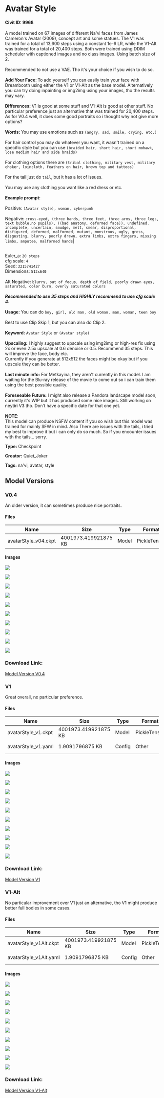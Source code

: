 # Avatar Style

#### Civit ID: 9968

<p>A model trained on 67 images of different Na'vi faces from James Cameron's Avatar (2009), concept art and some statues. The V1 was trained for a total of 13,600 steps using a constant 1e-6 LR, while the V1-Alt was trained for a total of 20,400 steps. Both were trained using DDIM scheduler with captioned images and no class images. Using batch size of 2.<br /><br />Recommended to not use a VAE. Tho it's your choice if you wish to do so.<br /><br /><strong>Add Your Face: </strong>To add yourself you can easily train your face with Dreambooth using either the V1 or V1-Alt as the base model. Alternatively you can try doing inpainting or img2img using your images, tho the results may vary.<br /><br /><strong>Differences: </strong>V1 is good at some stuff and V1-Alt is good at other stuff. No particular preference just an alternative that was trained for 20,400 steps. As for V0.4 well, it does some good portraits so i thought why not give more options?<br /><br /><strong>Words: </strong>You may use emotions such as <code>(angry, sad, smile, crying, etc.)</code><br /><br />For hair control you may do whatever you want, it wasn't trained on a specific style but you can use <code>(braided hair, short hair, short mohawk, lose medium hair and side braids)</code><br /><br />For clothing options there are <code>(tribal clothing, military vest, military choker, loincloth, feathers on hair, brown top and tattoos)</code><br /><br />For the tail just do <code>tail</code>, but it has a lot of issues.<br /><br />You may use any clothing you want like a red dress or etc. <br /><br /><strong>Example prompt:</strong><br /><br />Positive: <code>(Avatar style), woman, cyberpunk</code><br /><br />Negative: <code>cross-eyed, (three hands, three feet, three arms, three legs, text bubble,no pupils), ((bad anatomy, deformed face)), undefined, incomplete, uncertain, smudge, melt, smear, disproportional, disfigured, deformed, malformed, mutant, monstrous, ugly, gross, disgusting, blurry, poorly drawn, extra limbs, extra fingers, missing limbs, amputee, malformed hands</code>|</p><p><br />Euler_a: <code>20 steps</code><br />cfg scale: <code>4</code><br />Seed: <code>3215741427</code><br />Dimensions: <code>512x640</code><br /><br />Alt Negative: <code>blurry, out of focus, depth of field, poorly drawn eyes, saturated, color burn, overly saturated colors</code><br /><br /><strong><em>Recommended to use 35 steps and HIGHLY recommend to use cfg scale 4.</em></strong><br /><br /><strong>Usage:</strong> You can do <code>boy, girl, old man, old woman, man, woman, teen boy</code><br /><br />Best to use Clip Skip 1, but you can also do Clip 2.<br /><br /><strong>Keyword:</strong> <code>Avatar Style</code> or <code>(Avatar style)</code><br /><br /><strong>Upscaling:</strong> I highly suggest to upscale using img2img or high-res fix using 2x or even 2.5x upscale at 0.6 denoise or 0.5. Recommend 35 steps. This will improve the face, body etc.<br />Currently if you generate at 512x512 the faces might be okay but if you upscale they can be better.<br /><br /><strong>Last minute info:</strong> For Metkayina, they aren't currently in this model. I am waiting for the Blu-ray release of the movie to come out so i can train them using the best possible quality.<br /><br /><strong>Foreseeable Future:</strong> I might also release a Pandora landscape model soon, currently it's WIP but it has produced some nice images. Still working on neytiri V3 tho. Don't have a specific date for that one yet.<br /><br /><strong>NOTE</strong>:<br />This model can produce NSFW content if you so wish but this model was trained for mainly SFW in mind. Also There are issues with the tails, i tried my best to improve it but i can only do so much. So if you encounter issues with the tails... sorry.</p>

**Type:** Checkpoint

**Creator:** Quiet_Joker

**Tags:** na'vi, avatar, style

## Model Versions

### V0.4

<p>An older version, it can sometimes produce nice portraits.</p>

#### Files

| Name | Size | Type | Format | Download Url | AutoV1 | AutoV2 | SHA256 | CRC32 | BLAKE3 |
| --- | --- | --- | --- | --- | --- | --- | --- | --- | --- |
| avatarStyle_v04.ckpt | 4001973.419921875 KB | Model | PickleTensor | https://civitai.com/api/download/models/11870 | 8D9F015B | 4F28650FEB | 4F28650FEBB4703022CF56BE8D738ABAC8B3B6A28BE5D806BEF25946987472ED | 38FA4FA4 | B8342CBE16411DB408972F749DE7CBB6DE6356890F4563CB3B82B1FA189186D7 |

#### Images

<p><img src="https://image.civitai.com/xG1nkqKTMzGDvpLrqFT7WA/68110cdb-7e67-47f0-1d86-17ea5186ca00/width=450/113459.jpeg" /></p>

<p><img src="https://image.civitai.com/xG1nkqKTMzGDvpLrqFT7WA/79e84aca-50fc-4d76-d38d-9a53719af200/width=450/113458.jpeg" /></p>

<p><img src="https://image.civitai.com/xG1nkqKTMzGDvpLrqFT7WA/4de034ac-0f2e-451f-d1b8-c3e24577b800/width=450/113457.jpeg" /></p>

<p><img src="https://image.civitai.com/xG1nkqKTMzGDvpLrqFT7WA/e1fdce6d-5631-493c-3795-0992d47d6a00/width=450/113456.jpeg" /></p>

<p><img src="https://image.civitai.com/xG1nkqKTMzGDvpLrqFT7WA/0d757723-5f5a-4b02-cdfc-47dca14dbd00/width=450/113455.jpeg" /></p>

<p><img src="https://image.civitai.com/xG1nkqKTMzGDvpLrqFT7WA/674a8590-ffe9-4577-4c8e-0163eba07400/width=450/113454.jpeg" /></p>

<p><img src="https://image.civitai.com/xG1nkqKTMzGDvpLrqFT7WA/264e4d63-2abc-4363-b75f-9885107fec00/width=450/113453.jpeg" /></p>

<p><img src="https://image.civitai.com/xG1nkqKTMzGDvpLrqFT7WA/c941453d-e2d1-4c24-6c8a-cd839146b800/width=450/113452.jpeg" /></p>

<p><img src="https://image.civitai.com/xG1nkqKTMzGDvpLrqFT7WA/cd3189d1-f636-426d-2769-e7aacfd12e00/width=450/113451.jpeg" /></p>

<p><img src="https://image.civitai.com/xG1nkqKTMzGDvpLrqFT7WA/2b040bcd-7858-4545-eca1-2d6c8a5b7000/width=450/113450.jpeg" /></p>

### Download Link:

[Model Version V0.4](https://civitai.com/api/download/models/11870)

### V1

<p>Great overall, no particular preference.</p>

#### Files

| Name | Size | Type | Format | Download Url | AutoV1 | AutoV2 | SHA256 | CRC32 | BLAKE3 |
| --- | --- | --- | --- | --- | --- | --- | --- | --- | --- |
| avatarStyle_v1.ckpt | 4001973.419921875 KB | Model | PickleTensor | https://civitai.com/api/download/models/11851 | F846E100 | EE664C5457 | EE664C545743EF7C1E70251905121DF4C26572B9644C4E8DF51A6964FDC85C3A | DFE8716E | 0C7F7CEBAA9BCDD19359FDFAD3930B1BAB525BD736742E8F49569FDB2ACD430B |
| avatarStyle_v1.yaml | 1.9091796875 KB | Config | Other | https://civitai.com/api/download/models/11851?type=Config&format=Other | - | FA47CD954E | FA47CD954EDEA66BD31D26066E6196D97A98D20B87FC1FD7EB344B6FC295A56B | EBA0E312 | 309A8FF44DFBA48CC23F55AA32198FFC8381D47DE3D994EB5D6FDFF3B2EA4D6B |

#### Images

<p><img src="https://image.civitai.com/xG1nkqKTMzGDvpLrqFT7WA/52d651aa-f662-436f-538d-c2abcd08f500/width=450/113264.jpeg" /></p>

<p><img src="https://image.civitai.com/xG1nkqKTMzGDvpLrqFT7WA/4b1692ef-3513-4144-d767-e0e522d49400/width=450/113277.jpeg" /></p>

<p><img src="https://image.civitai.com/xG1nkqKTMzGDvpLrqFT7WA/0ef4f032-a32a-4a49-e858-318dd7f78200/width=450/113276.jpeg" /></p>

<p><img src="https://image.civitai.com/xG1nkqKTMzGDvpLrqFT7WA/37824a96-8f71-4616-5d96-1a0812f29100/width=450/113275.jpeg" /></p>

<p><img src="https://image.civitai.com/xG1nkqKTMzGDvpLrqFT7WA/3fae2401-9a73-44f7-a782-e81261556700/width=450/113274.jpeg" /></p>

<p><img src="https://image.civitai.com/xG1nkqKTMzGDvpLrqFT7WA/e02da3ec-8f4e-49b3-ace5-6f47b362b200/width=450/113273.jpeg" /></p>

<p><img src="https://image.civitai.com/xG1nkqKTMzGDvpLrqFT7WA/41fd29e1-8418-4819-9ad7-0bc0adae5800/width=450/113272.jpeg" /></p>

<p><img src="https://image.civitai.com/xG1nkqKTMzGDvpLrqFT7WA/f26450bb-ae18-441c-ca9a-180899316a00/width=450/113271.jpeg" /></p>

<p><img src="https://image.civitai.com/xG1nkqKTMzGDvpLrqFT7WA/447ef54f-0c11-4c53-573a-fdb21dd09500/width=450/113270.jpeg" /></p>

<p><img src="https://image.civitai.com/xG1nkqKTMzGDvpLrqFT7WA/943bc792-a7a1-4f54-7fd9-61e702e00c00/width=450/113269.jpeg" /></p>

### Download Link:

[Model Version V1](https://civitai.com/api/download/models/11851)

### V1-Alt

<p>No particular improvement over V1 just an alternative, tho V1 might produce better full bodies in some cases.</p>

#### Files

| Name | Size | Type | Format | Download Url | AutoV1 | AutoV2 | SHA256 | CRC32 | BLAKE3 |
| --- | --- | --- | --- | --- | --- | --- | --- | --- | --- |
| avatarStyle_v1Alt.ckpt | 4001973.419921875 KB | Model | PickleTensor | https://civitai.com/api/download/models/11852 | EA35B744 | 74673E6592 | 74673E659280A2C05410490D43FD85C3478FC07647B11BB0B16CB01591AAD7FB | B6F1D87D | DD94AB49A26A241ACB00E5DEA43E6CC7C013F6353D3BCDA5F7083131DF6E60C1 |
| avatarStyle_v1Alt.yaml | 1.9091796875 KB | Config | Other | https://civitai.com/api/download/models/11852?type=Config&format=Other | - | FA47CD954E | FA47CD954EDEA66BD31D26066E6196D97A98D20B87FC1FD7EB344B6FC295A56B | EBA0E312 | 309A8FF44DFBA48CC23F55AA32198FFC8381D47DE3D994EB5D6FDFF3B2EA4D6B |

#### Images

<p><img src="https://image.civitai.com/xG1nkqKTMzGDvpLrqFT7WA/c561654e-ce50-4de5-4072-32d0ce373100/width=450/113291.jpeg" /></p>

<p><img src="https://image.civitai.com/xG1nkqKTMzGDvpLrqFT7WA/808a332e-0453-41bc-ee6d-4b71c57b8500/width=450/113290.jpeg" /></p>

<p><img src="https://image.civitai.com/xG1nkqKTMzGDvpLrqFT7WA/d78bcd7a-3832-4d13-4d95-ae84830c0c00/width=450/113289.jpeg" /></p>

<p><img src="https://image.civitai.com/xG1nkqKTMzGDvpLrqFT7WA/799d12cb-9213-43f9-bc94-f4bf12398100/width=450/113288.jpeg" /></p>

<p><img src="https://image.civitai.com/xG1nkqKTMzGDvpLrqFT7WA/c64a6f61-2b12-4b9d-65a5-0a248e012400/width=450/113287.jpeg" /></p>

<p><img src="https://image.civitai.com/xG1nkqKTMzGDvpLrqFT7WA/12e8f1d6-bc5f-4bb4-85ae-6f61e5b60c00/width=450/113286.jpeg" /></p>

<p><img src="https://image.civitai.com/xG1nkqKTMzGDvpLrqFT7WA/4138dc20-20a9-4143-5a35-ffc0b28cdc00/width=450/113285.jpeg" /></p>

<p><img src="https://image.civitai.com/xG1nkqKTMzGDvpLrqFT7WA/cf3e09b8-5eca-4ac2-8507-be7564a3af00/width=450/113284.jpeg" /></p>

<p><img src="https://image.civitai.com/xG1nkqKTMzGDvpLrqFT7WA/16d46612-1375-41a1-c7ee-5509d29a7700/width=450/113283.jpeg" /></p>

<p><img src="https://image.civitai.com/xG1nkqKTMzGDvpLrqFT7WA/cf7c5eb2-06ec-4f21-6cc2-a359ae0d7500/width=450/113282.jpeg" /></p>

### Download Link:

[Model Version V1-Alt](https://civitai.com/api/download/models/11852)

